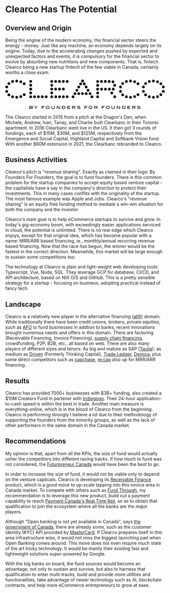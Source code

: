 # Clearco Has The Potential

## Overview and Origin

Being the engine of the modern economy, the financial sector steers the energy - money. Just like any machine, an economy depends largely on its engine. Today, due to the accelerating changes pushed by expected and unexpected factors and events, it is compulsory for the financial sector to evolve by absorbing new nutritions and new components. That is, fintech. Clearco being a new startup fintech of the few viable in Canada, certainly worths a close exam.

[![Clearco logo](clearco_logo.png)](https://clear.co/)


The Clearco started in 2015 from a pitch at the Dragon's Den, when Michele, Andrew, Ivan, Tanay, and Charlie built Clearbanc in their Toronto apartment. In 2016 Clearbanc went live in the US. It then got 3 rounds of fundings, each of $15M, $30M, and $125M, respectively from the Emergence and Social Capital, Highland Capital and Softbank Vision fund. With another $60M extension in 2021, the Clearbanc rebranded to Clearco.  


## Business Activities


Clearco's pitch is "revenue sharing". Exactly as claimed in their logo: By Founders For Founders, the goal is to fund founders. There is this common problem for the startup companies to accept equity based venture capital - the capitalists have a say in the company's direction to protect their investments. This in many cases conflits with the originality of the startup. The most famous example was Apple and Jobs. Clearco's "revenue sharing" is an equity free funding method to mediate a win-win situation for both the company and the investor. 

Clearco's main goal is to help eCommerce startups to survive and grow. In today's gig-economy boom, with exceedingly easier applications serviced in cloud, the potential is unlimited. There is no real edge which Clearco enjoys, except for that original idea, which has become popular with a name: MRR/ARR based financing, ie., monthly/annual recurring revenue based financing. Now that the race has begun, the winner would be the fastest in the correct direction. Meanwhile, this market will be large enough to sustain some competitions too.

The technology at Clearco is plain and light-weight web developing tools: Typescript, Vue, Node, SQL. They leverage GCP for database, CI/CD, and API architecture, based on NIX O/S and GitHub. This is a pretty sensible strategy for a startup - focusing on business, adopting practical instead of fancy tech.



## Landscape


Clearco is a relatively new player in the alternative financing ([altfi](https://www.altfi.com/)) domain. While traditionally there have been credit unions, brokers, private equities, such as [AFO](https://alternativefinancingoptions.ca/)  to fund businesses in addtion to banks, recent innovations brought numerous needs and offers in this domain. There are factoring (Receivable Financing, Invoice Financing), [supply chain financing](https://www.investopedia.com/terms/s/supply-chain-finance.asp#:~:text=Supply%20chain%20finance%20is%20a,capital%20at%20a%20lower%20cost), crowdfunding, P2P, B2B, etc., all based on web. There are also many players of different sizes and tenors: As big and mature as SAP ([Taulia](https://taulia.com/)); as medium as [Driven](https://www.driven.ca/) (Formerly Thinking Capital), [Trade Ledger](https://www.tradeledger.io/), [Demica](https://www.demica.com/); plus some direct competitors such as [capchase](https://www.capchase.com/), [re:cap](https://www.re-cap.com/) also up for MRR/ARR financing.


## Results


Clearco has provided 7000+ businesses with $3B+ funding, also created a $10M Creators Fund in partener with [Indiegogo](https://www.indiegogo.com/). Their 24-hour application-to-cash speed is within the best in trade. Another main measure is everything-online, which is in the blood of Clearco from the beginning. Clearco is performing strongly I believe a lot due to their methodology of supporting the founders from the minority groups, as well as the lack of other performers in the same domain in the Canada market.


## Recommendations

My opinion is that, apart from all the KPIs, the size of fund would actually usher the competitors into different racing tracks. If how much to fund was not considered, the [Futurpreneur Canada](https://www.futurpreneur.ca/en/) would have been the best to go. 


In order to increase the size of fund, it would not be viable only to depend on the venture capticals. Clearco is developing its [Receivable Finance](https://www.velotrade.com/blog/what-is-receivables-financing/) product, which is a good move to up-scale tapping into this novice area in Canada market. To compete with others such as [Fund Through](https://www.fundthrough.com/company/), my recommendation is to leverage this new product, build out a payment capability to reach [Payment Canada's Real Time Rail](https://payments.ca/systems-services/payment-systems/real-time-rail-payment-system), so as to obtain that qualification to join the ecosystem where all the banks are the major players. 

Although "Open banking is not yet available in Canada", says [the government of Canada](https://www.canada.ca/en/financial-consumer-agency/services/banking/open-banking.html#toc3), there are already some, such as the customer identity (KYC) API provided by [MasterCard](https://developer.mastercard.com/open-banking-us/documentation/products/pay/verification-account-owner/). If Clearco prepares itself in this area infrastructure wise, it would not miss the biggest launching pad when Open Banking comes around. This move does not even require much state of the art tricky technology. It would be mainly their existing fast and lightweight solutions super-powered by Google. 

With the big banks on board, the fund sources would become an advantage, not only to sustain and survive, but also to harness that qualification to enter multi-tracks, build and provide more utilities and functionalities, take advantage of newer technology such as AI, blockchain contracts, and help more eCommerce entrepreneurs to grow at ease.
